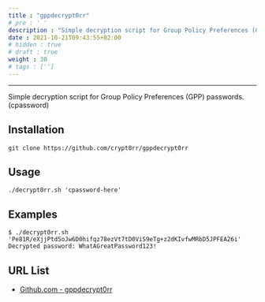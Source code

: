 ```yaml
---
title : "gppdecrypt0rr"
# pre : ' '
description : "Simple decryption script for Group Policy Preferences (GPP) passwords."
date : 2021-10-21T09:43:55+02:00
# hidden : true
# draft : true
weight : 30
# tags : ['']
---
```


---

Simple decryption script for Group Policy Preferences (GPP) passwords. (cpassword)

## Installation

```plain
git clone https://github.com/crypt0rr/gppdecrypt0rr
```

## Usage

```plain
./decrypt0rr.sh 'cpassword-here'
```

## Examples

```plain
$ ./decrypt0rr.sh 'Pe81R/eXjjPtd5oJw6D0hifqz78ezVt7tD0ViS9eTg+z2dKIvfwMRbD5JPFEA26i'
Decrypted password: WhatAGreatPassword123!
```

## URL List

- [Github.com - gppdecrypt0rr](https://github.com/crypt0rr/gppdecrypt0rr)

